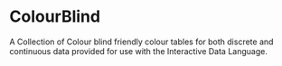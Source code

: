 # ColourBlind
A Collection of Colour blind friendly colour tables for both discrete and continuous data provided for use with the Interactive Data Language.


